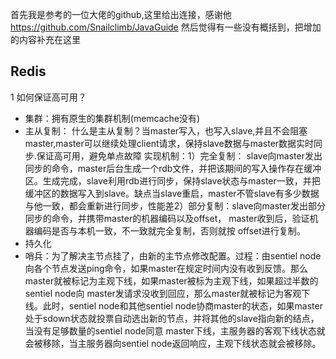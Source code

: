 首先我是参考的一位大佬的github,这里给出连接，感谢他
https://github.com/Snailclimb/JavaGuide
然后觉得有一些没有概括到，把增加的内容补充在这里

## Redis
1 如何保证高可用？
- 集群：拥有原生的集群机制(memcache没有)
- 主从复制：
什么是主从复制？当master写入，也写入slave,并且不会阻塞master,master可以继续处理client请求，保持slave数据与master数据实时同步.保证高可用，避免单点故障
实现机制：1）完全复制： slave向master发出同步的命令，master后台生成一个rdb文件，并把该期间的写入操作存在缓冲区。生成完成，slave利用rdb进行同步，保持slave状态与master一致，并把缓冲区的数据写入到slave。缺点当slave重启，master不管slave有多少数据与他一致，都会重新进行同步，性能差2）部分复制：slave向master发出部分同步的命令，并携带master的机器编码以及offset， master收到后，验证机器编码是否与本机一致，不一致就完全复制，否则就按 offset进行复制。
- 持久化
- 哨兵：为了解决主节点挂了，由新的主节点修改配置。过程：由sentiel node向各个节点发送ping命令，如果master在规定时间内没有收到反馈。那么master就被标记为主观下线，如果master被标为主观下线，如果超过半数的sentiel node向 master发请求没收到回应，那么master就被标记为客观下线。此时，sentiel node和其他sentiel node协商master的状态，如果master处于sdown状态就投票自动选出新的节点，并将其他的slave指向新的结点，当没有足够数量的sentiel node同意 master下线，主服务器的客观下线状态就会被移除，当主服务器向sentiel node返回响应，主观下线状态就会被移除。
